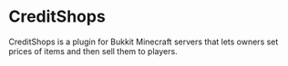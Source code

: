 CreditShops
===========

CreditShops is a plugin for Bukkit Minecraft servers that lets owners set prices of items and then sell them to players.
